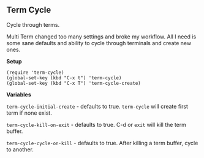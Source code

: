 ## Term Cycle

Cycle through terms.

Multi Term changed too many settings and broke my workflow. All I need is some
sane defaults and ability to cycle through terminals and create new ones.

__Setup__

```
(require 'term-cycle)
(global-set-key (kbd "C-x t") 'term-cycle)
(global-set-key (kbd "C-x T") 'term-cycle-create)
```

__Variables__

`term-cycle-initial-create` - defaults to true. `term-cycle` will create first term if none exist.

`term-cycle-kill-on-exit` - defaults to true. C-d or `exit` will kill the term buffer.

`term-cycle-cycle-on-kill` - defaults to true. After killing a term buffer, cycle to another.